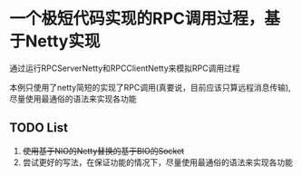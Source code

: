 # 一个极短代码实现的RPC调用过程，基于Netty实现

通过运行RPCServerNetty和RPCClientNetty来模拟RPC调用过程

本例只使用了netty简短的实现了RPC调用(真要说，目前应该只算远程消息传输),尽量使用最通俗的语法来实现各功能

## TODO List

1. ~~使用基于NIO的Netty替换的基于BIO的Socket~~
2. 尝试更好的写法，在保证功能的情况下，尽量使用最通俗的语法来实现各功能
